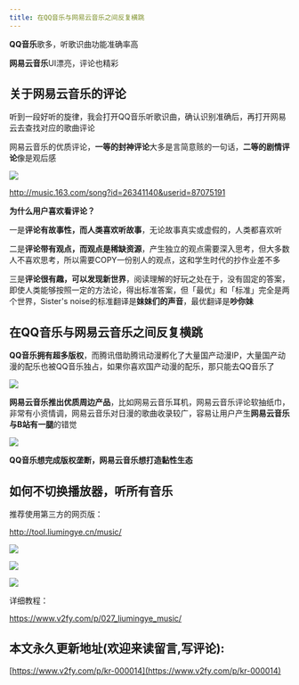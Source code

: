 ```yaml
---
title: 在QQ音乐与网易云音乐之间反复横跳
---
```



**QQ音乐**歌多，听歌识曲功能准确率高

**网易云音乐**UI漂亮，评论也精彩



## 关于网易云音乐的评论

听到一段好听的旋律，我会打开QQ音乐听歌识曲，确认识别准确后，再打开网易云去查找对应的歌曲评论


网易云音乐的优质评论，**一等的封神评论**大多是言简意赅的一句话，**二等的剧情评论**像是观后感

![](https://www.v2fy.com/asset/kr14/kr014-01.png)

http://music.163.com/song?id=26341140&userid=87075191

**为什么用户喜欢看评论？**

一是**评论有故事性，而人类喜欢听故事**，无论故事真实或虚假的，人类都喜欢听

二是**评论带有观点，而观点是稀缺资源**，产生独立的观点需要深入思考，但大多数人不喜欢思考，所以需要COPY一份别人的观点，这和学生时代的抄作业差不多

三是**评论很有趣，可以发现新世界**，阅读理解的好玩之处在于，没有固定的答案，即使人类能够按照一定的方法论，得出标准答案，但「最优」和「标准」完全是两个世界，Sister's noise的标准翻译是**妹妹们的声音**，最优翻译是**吵你妹**


## 在QQ音乐与网易云音乐之间反复横跳

**QQ音乐拥有超多版权**，而腾讯借助腾讯动漫孵化了大量国产动漫IP，大量国产动漫的配乐也被QQ音乐独占，如果你喜欢国产动漫的配乐，那只能去QQ音乐了

![](https://www.v2fy.com/asset/kr14/kr14-002.jpg)

**网易云音乐推出优质周边产品**，比如网易云音乐耳机，网易云音乐评论软抽纸巾，非常有小资情调，网易云音乐对日漫的歌曲收录较广，容易让用户产生**网易云音乐与B站有一腿**的错觉


![](https://www.v2fy.com/asset/kr14/kr14-003.png)


**QQ音乐想完成版权垄断，网易云音乐想打造黏性生态**


## 如何不切换播放器，听所有音乐


推荐使用第三方的网页版：

http://tool.liumingye.cn/music/

![](https://www.v2fy.com/asset/kr14/kr14-005.png)

![](https://www.v2fy.com/asset/super-web/m001.gif)

![](https://www.v2fy.com/asset/super-web/m002.gif)

详细教程：

https://www.v2fy.com/p/027_liumingye_music/













## 本文永久更新地址(欢迎来读留言,写评论):

[https://www.v2fy.com/p/kr-000014](https://www.v2fy.com/p/kr-000014)
